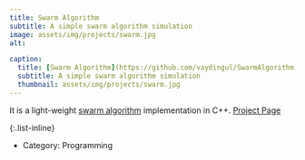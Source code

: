 ```yaml
---
title: Swarm Algorithm
subtitle: A simple swarm algorithm simulation
image: assets/img/projects/swarm.jpg
alt: 

caption:
  title: [Swarm Algorithm](https://github.com/vaydingul/SwarmAlgorithm)
  subtitle: A simple swarm algorithm simulation
  thumbnail: assets/img/projects/swarm.jpg
---
```

It is a light-weight [swarm algorithm](https://en.wikipedia.org/wiki/Swarm_intelligence) implementation in C++.
[Project Page](https://github.com/vaydingul/SwarmAlgorithm) 

{:.list-inline}
- Category: Programming

